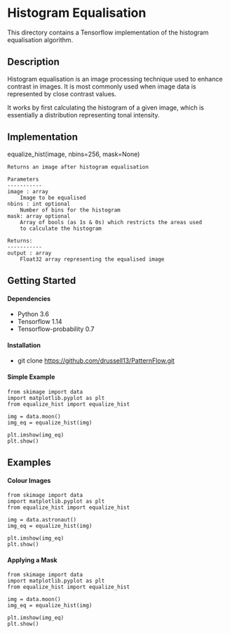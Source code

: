 # Histogram Equalisation
This directory contains a Tensorflow implementation of the histogram equalisation algorithm.

## Description

Histogram equalisation is an image processing technique used to enhance contrast in images.
It is most commonly used when image data is represented by close contrast values.

It works by first calculating the histogram of a given image, which is essentially a distribution
representing tonal intensity. 

## Implementation
equalize_hist(image, nbins=256, mask=None)

    Returns an image after histogram equalisation

    Parameters
    -----------
    image : array
        Image to be equalised
    nbins : int optional
        Number of bins for the histogram
    mask: array optional
        Array of bools (as 1s & 0s) which restricts the areas used
        to calculate the histogram

    Returns:
    -----------
    output : array
        Float32 array representing the equalised image

## Getting Started

#### Dependencies
* Python 3.6
* Tensorflow 1.14
* Tensorflow-probability 0.7

#### Installation
* git clone https://github.com/drussell13/PatternFlow.git

#### Simple Example
    from skimage import data
    import matplotlib.pyplot as plt
    from equalize_hist import equalize_hist
    
    img = data.moon()
    img_eq = equalize_hist(img)
    
    plt.imshow(img_eq)
    plt.show()
    

## Examples

#### Colour Images
    from skimage import data
    import matplotlib.pyplot as plt
    from equalize_hist import equalize_hist
    
    img = data.astronaut()
    img_eq = equalize_hist(img)
    
    plt.imshow(img_eq)
    plt.show()
    
#### Applying a Mask
    from skimage import data
    import matplotlib.pyplot as plt
    from equalize_hist import equalize_hist
    
    img = data.moon()
    img_eq = equalize_hist(img)
    
    plt.imshow(img_eq)
    plt.show()